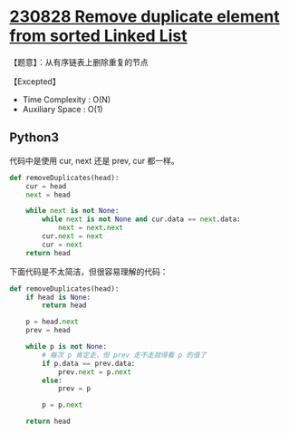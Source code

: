 # [230828 Remove duplicate element from sorted Linked List](https://practice.geeksforgeeks.org/problems/remove-duplicate-element-from-sorted-linked-list/1)

【题意】：从有序链表上删除重复的节点

【Excepted】

- Time Complexity : O(N)
- Auxiliary Space : O(1)

## Python3

代码中是使用 cur, next 还是 prev, cur 都一样。

```py
def removeDuplicates(head):
    cur = head
    next = head

    while next is not None:
        while next is not None and cur.data == next.data:
            next = next.next
        cur.next = next
        cur = next
    return head
```

下面代码是不太简洁，但很容易理解的代码：

```py
def removeDuplicates(head):
    if head is None:
        return head

    p = head.next
    prev = head

    while p is not None:
        # 每次 p 肯定走，但 prev 走不走就得看 p 的值了
        if p.data == prev.data:
            prev.next = p.next
        else:
            prev = p

        p = p.next

    return head
```
